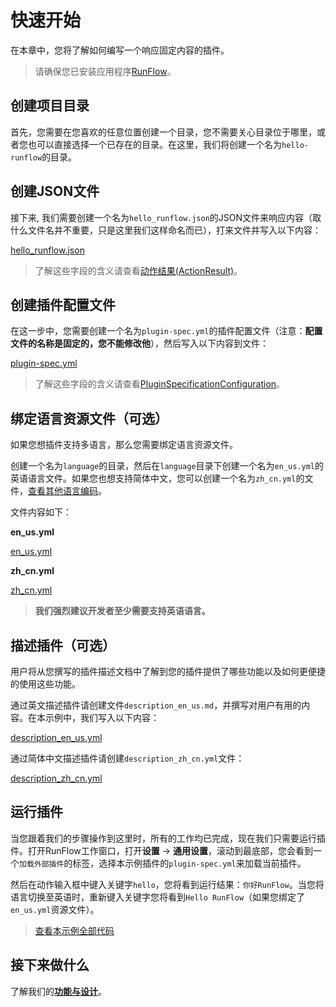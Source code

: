 # 快速开始

在本章中，您将了解如何编写一个响应固定内容的插件。

> 请确保您已安装应用程序[RunFlow](https://myrest.top/myflow)。

## 创建项目目录

首先，您需要在您喜欢的任意位置创建一个目录，您不需要关心目录位于哪里，或者您也可以直接选择一个已存在的目录。在这里，我们将创建一个名为`hello-runflow`的目录。

## 创建JSON文件

接下来, 我们需要创建一个名为`hello_runflow.json`的JSON文件来响应内容（取什么文件名并不重要，只是这里我们这样命名而已），打来文件并写入以下内容：

[hello_runflow.json](../hello-runflow/hello_runflow.json ':include :type=code')

> 了解这些字段的含义请查看[动作结果(ActionResult)](appendix/action_result.md#字段解释)。

## 创建插件配置文件

在这一步中，您需要创建一个名为`plugin-spec.yml`的插件配置文件（注意：**配置文件的名称是固定的，您不能修改他**），然后写入以下内容到文件：

[plugin-spec.yml](../hello-runflow/plugin-spec.yml ':include :type=code')

> 了解这些字段的含义请查看[PluginSpecificationConfiguration](appendix/plugin_specification.md#plugin-specification)。

## 绑定语言资源文件（可选）

如果您想插件支持多语言，那么您需要绑定语言资源文件。

创建一个名为`language`的目录，然后在`language`目录下创建一个名为`en_us.yml`的英语语言文件。如果您也想支持简体中文，您可以创建一个名为`zh_cn.yml`的文件，[查看其他语言编码](appendix/language_code.md#语言编码)。

文件内容如下：

**en_us.yml**

[en_us.yml](../hello-runflow/language/en_us.yml ':include :type=code')

**zh_cn.yml**

[zh_cn.yml](../hello-runflow/language/zh_cn.yml ':include :type=code')


> **我们强烈建议开发者至少需要支持英语语言。**

## 描述插件（可选）

用户将从您撰写的插件描述文档中了解到您的插件提供了哪些功能以及如何更便捷的使用这些功能。

通过英文描述插件请创建文件`description_en_us.md`，并撰写对用户有用的内容。在本示例中，我们写入以下内容：

[description_en_us.yml](../hello-runflow/description_en_us.md ':include :type=code')

通过简体中文描述插件请创建`description_zh_cn.yml`文件：

[description_zh_cn.yml](../hello-runflow/description_zh_cn.md ':include :type=code')

## 运行插件

当您跟着我们的步骤操作到这里时，所有的工作均已完成，现在我们只需要运行插件。打开RunFlow工作窗口，打开**设置** -> **通用设置**，滚动到最底部，您会看到一个`加载外部插件`的标签，选择本示例插件的`plugin-spec.yml`来加载当前插件。

然后在动作输入框中键入关键字`hello`，您将看到运行结果：`你好RunFlow`。当您将语言切换至英语时，重新键入关键字您将看到`Hello RunFlow`（如果您绑定了`en_us.yml`资源文件）。

> [查看本示例全部代码](https://github.com/myrestop/myflow-plugin-guide/tree/master/hello-runflow)

## 接下来做什么

了解我们的[**功能与设计**](conceptual_interpretation.md#功能与设计)。

